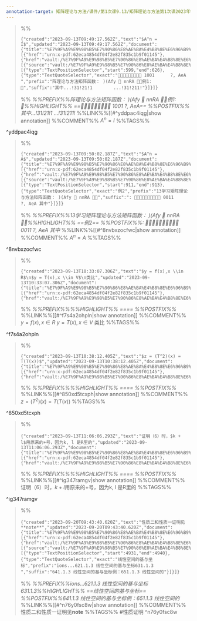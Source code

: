 ```yaml
---
annotation-target: 矩阵理论与方法/课件/第1次课9.13/矩阵理论与方法第1次课2023年9月13日.pdf
---
```



>%%
>```annotation-json
>{"created":"2023-09-13T09:49:17.562Z","text":"$A^n = I$","updated":"2023-09-13T09:49:17.562Z","document":{"title":"%E7%9F%A9%E9%98%B5%E7%90%86%E8%AE%BA%E4%B8%8E%E6%96%B9%E6%B3%95%E7%AC%AC1%E6%AC%A1%E8%AF%BE2023%E5%B9%B49%E6%9C%8813%E6%97%A5.pdf","link":[{"href":"urn:x-pdf:62eca4854df04f2e82f835c1b9f01145"},{"href":"vault:/%E7%9F%A9%E9%98%B5%E7%90%86%E8%AE%BA%E4%B8%8E%E6%96%B9%E6%B3%95/%E7%9F%A9%E9%98%B5%E7%90%86%E8%AE%BA%E4%B8%8E%E6%96%B9%E6%B3%95%E7%AC%AC1%E6%AC%A1%E8%AF%BE2023%E5%B9%B49%E6%9C%8813%E6%97%A5.pdf"}],"documentFingerprint":"62eca4854df04f2e82f835c1b9f01145"},"uri":"vault:/%E7%9F%A9%E9%98%B5%E7%90%86%E8%AE%BA%E4%B8%8E%E6%96%B9%E6%B3%95/%E7%9F%A9%E9%98%B5%E7%90%86%E8%AE%BA%E4%B8%8E%E6%96%B9%E6%B3%95%E7%AC%AC1%E6%AC%A1%E8%AF%BE2023%E5%B9%B49%E6%9C%8813%E6%97%A5.pdf","target":[{"source":"vault:/%E7%9F%A9%E9%98%B5%E7%90%86%E8%AE%BA%E4%B8%8E%E6%96%B9%E6%B3%95/%E7%9F%A9%E9%98%B5%E7%90%86%E8%AE%BA%E4%B8%8E%E6%96%B9%E6%B3%95%E7%AC%AC1%E6%AC%A1%E8%AF%BE2023%E5%B9%B49%E6%9C%8813%E6%97%A5.pdf","selector":[{"type":"TextPositionSelector","start":599,"end":626},{"type":"TextQuoteSelector","exact":" 1001      ?, AeA ","prefix":"阵理论与方法矩阵函数： )(Afy  nnRA 例1: ","suffix":"其中...!31!21!1        ...!31!211!"}]}]}
>```
>%%
>*%%PREFIX%%阵理论与方法矩阵函数： )(Afy  nnRA 例1: %%HIGHLIGHT%% == 1001      ?, AeA== %%POSTFIX%%其中...!31!21!1        ...!31!211!*
>%%LINK%%[[#^yddpac4iqg|show annotation]]
>%%COMMENT%%
>$A^n = I$
>%%TAGS%%
>
^yddpac4iqg


>%%
>```annotation-json
>{"created":"2023-09-13T09:50:02.187Z","text":"$A^n = A$","updated":"2023-09-13T09:50:02.187Z","document":{"title":"%E7%9F%A9%E9%98%B5%E7%90%86%E8%AE%BA%E4%B8%8E%E6%96%B9%E6%B3%95%E7%AC%AC1%E6%AC%A1%E8%AF%BE2023%E5%B9%B49%E6%9C%8813%E6%97%A5.pdf","link":[{"href":"urn:x-pdf:62eca4854df04f2e82f835c1b9f01145"},{"href":"vault:/%E7%9F%A9%E9%98%B5%E7%90%86%E8%AE%BA%E4%B8%8E%E6%96%B9%E6%B3%95/%E7%9F%A9%E9%98%B5%E7%90%86%E8%AE%BA%E4%B8%8E%E6%96%B9%E6%B3%95%E7%AC%AC1%E6%AC%A1%E8%AF%BE2023%E5%B9%B49%E6%9C%8813%E6%97%A5.pdf"}],"documentFingerprint":"62eca4854df04f2e82f835c1b9f01145"},"uri":"vault:/%E7%9F%A9%E9%98%B5%E7%90%86%E8%AE%BA%E4%B8%8E%E6%96%B9%E6%B3%95/%E7%9F%A9%E9%98%B5%E7%90%86%E8%AE%BA%E4%B8%8E%E6%96%B9%E6%B3%95%E7%AC%AC1%E6%AC%A1%E8%AF%BE2023%E5%B9%B49%E6%9C%8813%E6%97%A5.pdf","target":[{"source":"vault:/%E7%9F%A9%E9%98%B5%E7%90%86%E8%AE%BA%E4%B8%8E%E6%96%B9%E6%B3%95/%E7%9F%A9%E9%98%B5%E7%90%86%E8%AE%BA%E4%B8%8E%E6%96%B9%E6%B3%95%E7%AC%AC1%E6%AC%A1%E8%AF%BE2023%E5%B9%B49%E6%9C%8813%E6%97%A5.pdf","selector":[{"type":"TextPositionSelector","start":911,"end":913},{"type":"TextQuoteSelector","exact":"例2","prefix":"13学习矩阵理论与方法矩阵函数： )(Afy  nnRA ","suffix":":  0011      ?, AeA 其中"}]}]}
>```
>%%
>*%%PREFIX%%13学习矩阵理论与方法矩阵函数： )(Afy  nnRA %%HIGHLIGHT%% ==例2== %%POSTFIX%%:  0011      ?, AeA 其中*
>%%LINK%%[[#^8nvbxzocfwc|show annotation]]
>%%COMMENT%%
>$A^n = A$
>%%TAGS%%
>
^8nvbxzocfwc



>%%
>```annotation-json
>{"created":"2023-09-13T10:33:07.306Z","text":"$y = f(x),x \\in R$\n$y = T(x),x \\in V$\n类比","updated":"2023-09-13T10:33:07.306Z","document":{"title":"%E7%9F%A9%E9%98%B5%E7%90%86%E8%AE%BA%E4%B8%8E%E6%96%B9%E6%B3%95%E7%AC%AC1%E6%AC%A1%E8%AF%BE2023%E5%B9%B49%E6%9C%8813%E6%97%A5.pdf","link":[{"href":"urn:x-pdf:62eca4854df04f2e82f835c1b9f01145"},{"href":"vault:/%E7%9F%A9%E9%98%B5%E7%90%86%E8%AE%BA%E4%B8%8E%E6%96%B9%E6%B3%95/%E7%9F%A9%E9%98%B5%E7%90%86%E8%AE%BA%E4%B8%8E%E6%96%B9%E6%B3%95%E7%AC%AC1%E6%AC%A1%E8%AF%BE2023%E5%B9%B49%E6%9C%8813%E6%97%A5.pdf"}],"documentFingerprint":"62eca4854df04f2e82f835c1b9f01145"},"uri":"vault:/%E7%9F%A9%E9%98%B5%E7%90%86%E8%AE%BA%E4%B8%8E%E6%96%B9%E6%B3%95/%E7%9F%A9%E9%98%B5%E7%90%86%E8%AE%BA%E4%B8%8E%E6%96%B9%E6%B3%95%E7%AC%AC1%E6%AC%A1%E8%AF%BE2023%E5%B9%B49%E6%9C%8813%E6%97%A5.pdf"}
>```
>%%
>*%%PREFIX%%%%HIGHLIGHT%% ==== %%POSTFIX%%*
>%%LINK%%[[#^f7s4a2ohpln|show annotation]]
>%%COMMENT%%
>$y = f(x),x \in R$
>$y = T(x),x \in V$
>类比
>%%TAGS%%
>
^f7s4a2ohpln


>%%
>```annotation-json
>{"created":"2023-09-13T10:38:12.405Z","text":"$z = (T^2)(x) = T(T(x))$","updated":"2023-09-13T10:38:12.405Z","document":{"title":"%E7%9F%A9%E9%98%B5%E7%90%86%E8%AE%BA%E4%B8%8E%E6%96%B9%E6%B3%95%E7%AC%AC1%E6%AC%A1%E8%AF%BE2023%E5%B9%B49%E6%9C%8813%E6%97%A5.pdf","link":[{"href":"urn:x-pdf:62eca4854df04f2e82f835c1b9f01145"},{"href":"vault:/%E7%9F%A9%E9%98%B5%E7%90%86%E8%AE%BA%E4%B8%8E%E6%96%B9%E6%B3%95/%E7%9F%A9%E9%98%B5%E7%90%86%E8%AE%BA%E4%B8%8E%E6%96%B9%E6%B3%95%E7%AC%AC1%E6%AC%A1%E8%AF%BE2023%E5%B9%B49%E6%9C%8813%E6%97%A5.pdf"}],"documentFingerprint":"62eca4854df04f2e82f835c1b9f01145"},"uri":"vault:/%E7%9F%A9%E9%98%B5%E7%90%86%E8%AE%BA%E4%B8%8E%E6%96%B9%E6%B3%95/%E7%9F%A9%E9%98%B5%E7%90%86%E8%AE%BA%E4%B8%8E%E6%96%B9%E6%B3%95%E7%AC%AC1%E6%AC%A1%E8%AF%BE2023%E5%B9%B49%E6%9C%8813%E6%97%A5.pdf"}
>```
>%%
>*%%PREFIX%%%%HIGHLIGHT%% ==== %%POSTFIX%%*
>%%LINK%%[[#^850xd5tcxph|show annotation]]
>%%COMMENT%%
>$z = (T^2)(x) = T(T(x))$
>%%TAGS%%
>
^850xd5tcxph


>%%
>```annotation-json
>{"created":"2023-09-13T11:06:06.293Z","text":"证明（6）时，$k + l$用原来的+号，因为k, l 是R里的","updated":"2023-09-13T11:06:06.293Z","document":{"title":"%E7%9F%A9%E9%98%B5%E7%90%86%E8%AE%BA%E4%B8%8E%E6%96%B9%E6%B3%95%E7%AC%AC1%E6%AC%A1%E8%AF%BE2023%E5%B9%B49%E6%9C%8813%E6%97%A5.pdf","link":[{"href":"urn:x-pdf:62eca4854df04f2e82f835c1b9f01145"},{"href":"vault:/%E7%9F%A9%E9%98%B5%E7%90%86%E8%AE%BA%E4%B8%8E%E6%96%B9%E6%B3%95/%E7%9F%A9%E9%98%B5%E7%90%86%E8%AE%BA%E4%B8%8E%E6%96%B9%E6%B3%95%E7%AC%AC1%E6%AC%A1%E8%AF%BE2023%E5%B9%B49%E6%9C%8813%E6%97%A5.pdf"}],"documentFingerprint":"62eca4854df04f2e82f835c1b9f01145"},"uri":"vault:/%E7%9F%A9%E9%98%B5%E7%90%86%E8%AE%BA%E4%B8%8E%E6%96%B9%E6%B3%95/%E7%9F%A9%E9%98%B5%E7%90%86%E8%AE%BA%E4%B8%8E%E6%96%B9%E6%B3%95%E7%AC%AC1%E6%AC%A1%E8%AF%BE2023%E5%B9%B49%E6%9C%8813%E6%97%A5.pdf"}
>```
>%%
>*%%PREFIX%%%%HIGHLIGHT%% ==== %%POSTFIX%%*
>%%LINK%%[[#^ig347ramgv|show annotation]]
>%%COMMENT%%
>证明（6）时，$k + l$用原来的+号，因为k, l 是R里的
>%%TAGS%%
>
^ig347ramgv


>%%
>```annotation-json
>{"created":"2023-09-20T09:43:40.620Z","text":"性质二和性质一证明见**note**","updated":"2023-09-20T09:43:40.620Z","document":{"title":"%E7%9F%A9%E9%98%B5%E7%90%86%E8%AE%BA%E4%B8%8E%E6%96%B9%E6%B3%95%E7%AC%AC1%E6%AC%A1%E8%AF%BE2023%E5%B9%B49%E6%9C%8813%E6%97%A5.pdf","link":[{"href":"urn:x-pdf:62eca4854df04f2e82f835c1b9f01145"},{"href":"vault:/%E7%9F%A9%E9%98%B5%E7%90%86%E8%AE%BA%E4%B8%8E%E6%96%B9%E6%B3%95/%E7%9F%A9%E9%98%B5%E7%90%86%E8%AE%BA%E4%B8%8E%E6%96%B9%E6%B3%95%E7%AC%AC1%E6%AC%A1%E8%AF%BE2023%E5%B9%B49%E6%9C%8813%E6%97%A5.pdf"}],"documentFingerprint":"62eca4854df04f2e82f835c1b9f01145"},"uri":"vault:/%E7%9F%A9%E9%98%B5%E7%90%86%E8%AE%BA%E4%B8%8E%E6%96%B9%E6%B3%95/%E7%9F%A9%E9%98%B5%E7%90%86%E8%AE%BA%E4%B8%8E%E6%96%B9%E6%B3%95%E7%AC%AC1%E6%AC%A1%E8%AF%BE2023%E5%B9%B49%E6%9C%8813%E6%97%A5.pdf","target":[{"source":"vault:/%E7%9F%A9%E9%98%B5%E7%90%86%E8%AE%BA%E4%B8%8E%E6%96%B9%E6%B3%95/%E7%9F%A9%E9%98%B5%E7%90%86%E8%AE%BA%E4%B8%8E%E6%96%B9%E6%B3%95%E7%AC%AC1%E6%AC%A1%E8%AF%BE2023%E5%B9%B49%E6%9C%8813%E6%97%A5.pdf","selector":[{"type":"TextPositionSelector","start":4931,"end":4940},{"type":"TextQuoteSelector","exact":"线性空间的基与坐标","prefix":"ions...621.1.3 线性空间的基与坐标631.1.3 ","suffix":"641.1.3 线性空间的基与坐标例：651.1.3 线性空间的"}]}]}
>```
>%%
>*%%PREFIX%%ions...621.1.3 线性空间的基与坐标631.1.3%%HIGHLIGHT%% ==线性空间的基与坐标== %%POSTFIX%%641.1.3 线性空间的基与坐标例：651.1.3 线性空间的*
>%%LINK%%[[#^n76y0fsc8w|show annotation]]
>%%COMMENT%%
>性质二和性质一证明见**note**
>%%TAGS%%
>#性质证明
^n76y0fsc8w
